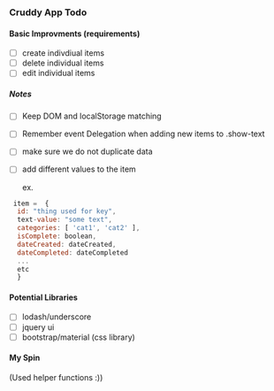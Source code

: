 ### Cruddy App Todo

#### Basic Improvments (requirements)

- [ ] create indivdiual items
- [ ] delete individual items
- [ ] edit individual items

##### Notes
- [ ] Keep DOM and localStorage matching 
- [ ] Remember event Delegation when adding new items to .show-text
- [ ] make sure we do not duplicate data
- [ ] add different values to the item

  ex.
```javascript
 item =  {
  id: "thing used for key",
  text-value: "some text",
  categories: [ 'cat1', 'cat2' ],
  isComplete: boolean,
  dateCreated: dateCreated,
  dateCompleted: dateCompleted
  ...
  etc
  }
```

#### Potential Libraries
- [ ] lodash/underscore
- [ ] jquery ui
- [ ] bootstrap/material (css library)

#### My Spin
(Used helper functions :))
